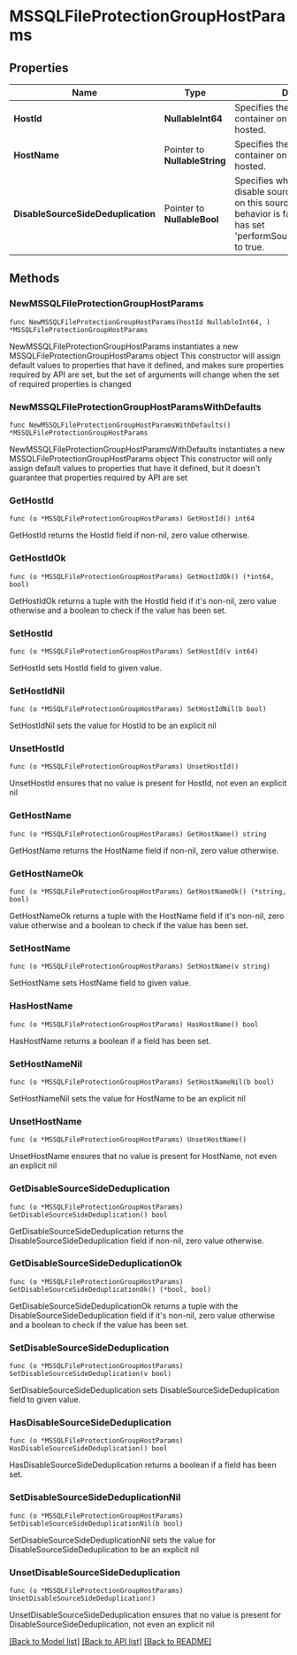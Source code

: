 # MSSQLFileProtectionGroupHostParams

## Properties

Name | Type | Description | Notes
------------ | ------------- | ------------- | -------------
**HostId** | **NullableInt64** | Specifies the id of the host container on which databases are hosted. | 
**HostName** | Pointer to **NullableString** | Specifies the name of the host container on which databases are hosted. | [optional] [readonly] 
**DisableSourceSideDeduplication** | Pointer to **NullableBool** | Specifies whether or not to disable source side deduplication on this source. The default behavior is false unless the user has set &#39;performSourceSideDeduplication&#39; to true. | [optional] 

## Methods

### NewMSSQLFileProtectionGroupHostParams

`func NewMSSQLFileProtectionGroupHostParams(hostId NullableInt64, ) *MSSQLFileProtectionGroupHostParams`

NewMSSQLFileProtectionGroupHostParams instantiates a new MSSQLFileProtectionGroupHostParams object
This constructor will assign default values to properties that have it defined,
and makes sure properties required by API are set, but the set of arguments
will change when the set of required properties is changed

### NewMSSQLFileProtectionGroupHostParamsWithDefaults

`func NewMSSQLFileProtectionGroupHostParamsWithDefaults() *MSSQLFileProtectionGroupHostParams`

NewMSSQLFileProtectionGroupHostParamsWithDefaults instantiates a new MSSQLFileProtectionGroupHostParams object
This constructor will only assign default values to properties that have it defined,
but it doesn't guarantee that properties required by API are set

### GetHostId

`func (o *MSSQLFileProtectionGroupHostParams) GetHostId() int64`

GetHostId returns the HostId field if non-nil, zero value otherwise.

### GetHostIdOk

`func (o *MSSQLFileProtectionGroupHostParams) GetHostIdOk() (*int64, bool)`

GetHostIdOk returns a tuple with the HostId field if it's non-nil, zero value otherwise
and a boolean to check if the value has been set.

### SetHostId

`func (o *MSSQLFileProtectionGroupHostParams) SetHostId(v int64)`

SetHostId sets HostId field to given value.


### SetHostIdNil

`func (o *MSSQLFileProtectionGroupHostParams) SetHostIdNil(b bool)`

 SetHostIdNil sets the value for HostId to be an explicit nil

### UnsetHostId
`func (o *MSSQLFileProtectionGroupHostParams) UnsetHostId()`

UnsetHostId ensures that no value is present for HostId, not even an explicit nil
### GetHostName

`func (o *MSSQLFileProtectionGroupHostParams) GetHostName() string`

GetHostName returns the HostName field if non-nil, zero value otherwise.

### GetHostNameOk

`func (o *MSSQLFileProtectionGroupHostParams) GetHostNameOk() (*string, bool)`

GetHostNameOk returns a tuple with the HostName field if it's non-nil, zero value otherwise
and a boolean to check if the value has been set.

### SetHostName

`func (o *MSSQLFileProtectionGroupHostParams) SetHostName(v string)`

SetHostName sets HostName field to given value.

### HasHostName

`func (o *MSSQLFileProtectionGroupHostParams) HasHostName() bool`

HasHostName returns a boolean if a field has been set.

### SetHostNameNil

`func (o *MSSQLFileProtectionGroupHostParams) SetHostNameNil(b bool)`

 SetHostNameNil sets the value for HostName to be an explicit nil

### UnsetHostName
`func (o *MSSQLFileProtectionGroupHostParams) UnsetHostName()`

UnsetHostName ensures that no value is present for HostName, not even an explicit nil
### GetDisableSourceSideDeduplication

`func (o *MSSQLFileProtectionGroupHostParams) GetDisableSourceSideDeduplication() bool`

GetDisableSourceSideDeduplication returns the DisableSourceSideDeduplication field if non-nil, zero value otherwise.

### GetDisableSourceSideDeduplicationOk

`func (o *MSSQLFileProtectionGroupHostParams) GetDisableSourceSideDeduplicationOk() (*bool, bool)`

GetDisableSourceSideDeduplicationOk returns a tuple with the DisableSourceSideDeduplication field if it's non-nil, zero value otherwise
and a boolean to check if the value has been set.

### SetDisableSourceSideDeduplication

`func (o *MSSQLFileProtectionGroupHostParams) SetDisableSourceSideDeduplication(v bool)`

SetDisableSourceSideDeduplication sets DisableSourceSideDeduplication field to given value.

### HasDisableSourceSideDeduplication

`func (o *MSSQLFileProtectionGroupHostParams) HasDisableSourceSideDeduplication() bool`

HasDisableSourceSideDeduplication returns a boolean if a field has been set.

### SetDisableSourceSideDeduplicationNil

`func (o *MSSQLFileProtectionGroupHostParams) SetDisableSourceSideDeduplicationNil(b bool)`

 SetDisableSourceSideDeduplicationNil sets the value for DisableSourceSideDeduplication to be an explicit nil

### UnsetDisableSourceSideDeduplication
`func (o *MSSQLFileProtectionGroupHostParams) UnsetDisableSourceSideDeduplication()`

UnsetDisableSourceSideDeduplication ensures that no value is present for DisableSourceSideDeduplication, not even an explicit nil

[[Back to Model list]](../README.md#documentation-for-models) [[Back to API list]](../README.md#documentation-for-api-endpoints) [[Back to README]](../README.md)


